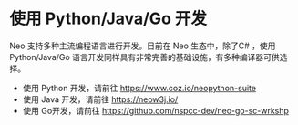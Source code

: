 # 使用 Python/Java/Go 开发

Neo 支持多种主流编程语言进行开发。目前在 Neo 生态中，除了C# ，使用 Python/Java/Go 语言开发同样具有非常完善的基础设施，有多种编译器可供选择。

- 使用 Python 开发，请前往 https://www.coz.io/neopython-suite
- 使用 Java 开发，请前往 https://neow3j.io/
- 使用 Go开发，请前往 https://github.com/nspcc-dev/neo-go-sc-wrkshp
